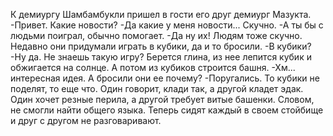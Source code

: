   К демиургу Шамбамбукли пришел в гости его друг демиург Мазукта.
-Привет. Какие новости?
-Да какие у меня новости... Скучно.
-А ты бы с людьми поиграл, обычно помогает.
-Да ну их! Людям тоже скучно. Недавно они придумали играть в кубики, да и то бросили.
-В кубики?
-Ну да. Не знаешь такую игру? Берется глина, из нее лепится кубик и обжигается на солнце. А потом из кубиков строится башня.
-Хм... интересная идея. А бросили они ее почему?
-Поругались. То кубики не поделят, то еще что. Один говорит, клади так, а другой кладет эдак. Один хочет резные перила, а другой требует витые башенки. Словом, не смогли найти общего языка. Теперь сидят каждый в своем стойбище и друг с другом не разговаривают.      
